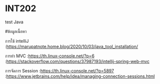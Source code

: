 # INT202
test Java

#ข้อมูลเนื้อหา

การใช้ intelliJ :https://marupatnote.home.blog/2020/10/03/java_tool_installation/

การทำ MVC :https://th.linux-console.net/?p=6
          :https://stackoverflow.com/questions/37987193/intellij-spring-web-mvc

การจัดการ Session :https://th.linux-console.net/?p=5897
                :https://www.jetbrains.com/help/idea/managing-connection-sessions.html
